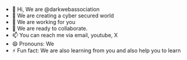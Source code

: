 - 👋 Hi, We are @darkwebassociation
- 👀 We are creating a cyber secured world
- 🌱 We are working for you
- 💞️ We are ready to collaborate.
- 📫 You can reach me via email, youtube, X
- 😄 Pronouns: We
- ⚡ Fun fact: We are also learning from you and also help you to learn

<!---
darkwebassociation/darkwebassociation is a ✨ special ✨ repository because its `README.md` (this file) appears on your GitHub profile.
You can click the Preview link to take a look at your changes.
--->

